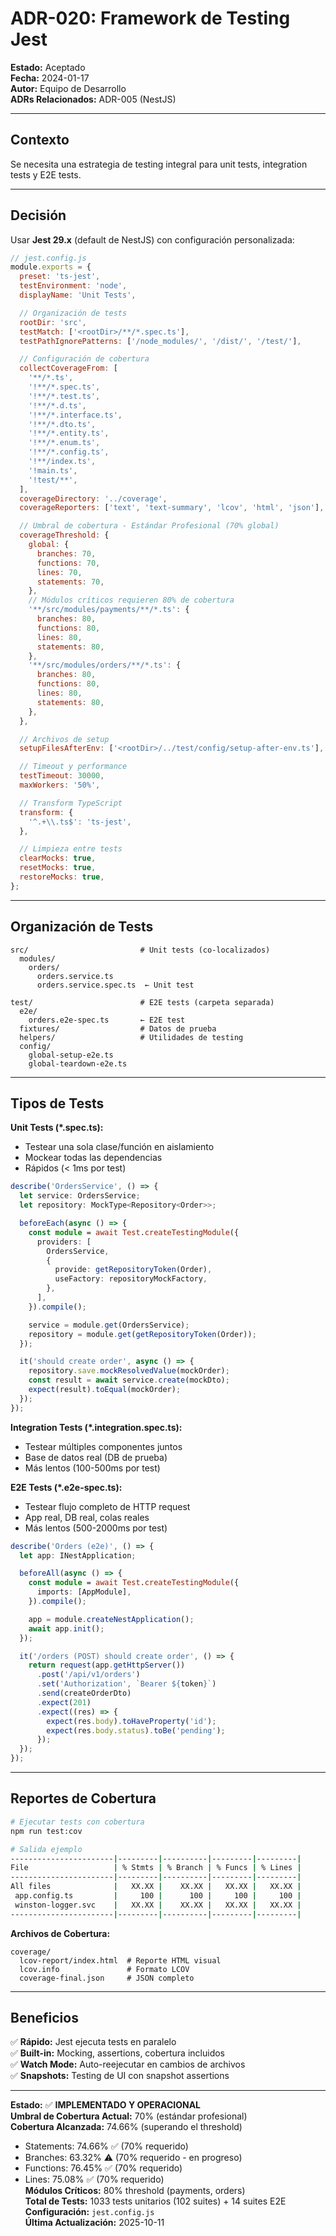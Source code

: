 # ADR-020: Framework de Testing Jest

**Estado:** Aceptado  
**Fecha:** 2024-01-17  
**Autor:** Equipo de Desarrollo  
**ADRs Relacionados:** ADR-005 (NestJS)

---

## Contexto

Se necesita una estrategia de testing integral para unit tests, integration tests y E2E tests.

---

## Decisión

Usar **Jest 29.x** (default de NestJS) con configuración personalizada:

```javascript
// jest.config.js
module.exports = {
  preset: 'ts-jest',
  testEnvironment: 'node',
  displayName: 'Unit Tests',

  // Organización de tests
  rootDir: 'src',
  testMatch: ['<rootDir>/**/*.spec.ts'],
  testPathIgnorePatterns: ['/node_modules/', '/dist/', '/test/'],

  // Configuración de cobertura
  collectCoverageFrom: [
    '**/*.ts',
    '!**/*.spec.ts',
    '!**/*.test.ts',
    '!**/*.d.ts',
    '!**/*.interface.ts',
    '!**/*.dto.ts',
    '!**/*.entity.ts',
    '!**/*.enum.ts',
    '!**/*.config.ts',
    '!**/index.ts',
    '!main.ts',
    '!test/**',
  ],
  coverageDirectory: '../coverage',
  coverageReporters: ['text', 'text-summary', 'lcov', 'html', 'json'],

  // Umbral de cobertura - Estándar Profesional (70% global)
  coverageThreshold: {
    global: {
      branches: 70,
      functions: 70,
      lines: 70,
      statements: 70,
    },
    // Módulos críticos requieren 80% de cobertura
    '**/src/modules/payments/**/*.ts': {
      branches: 80,
      functions: 80,
      lines: 80,
      statements: 80,
    },
    '**/src/modules/orders/**/*.ts': {
      branches: 80,
      functions: 80,
      lines: 80,
      statements: 80,
    },
  },

  // Archivos de setup
  setupFilesAfterEnv: ['<rootDir>/../test/config/setup-after-env.ts'],

  // Timeout y performance
  testTimeout: 30000,
  maxWorkers: '50%',

  // Transform TypeScript
  transform: {
    '^.+\\.ts$': 'ts-jest',
  },

  // Limpieza entre tests
  clearMocks: true,
  resetMocks: true,
  restoreMocks: true,
};
```

---

## Organización de Tests

```
src/                         # Unit tests (co-localizados)
  modules/
    orders/
      orders.service.ts
      orders.service.spec.ts  ← Unit test

test/                        # E2E tests (carpeta separada)
  e2e/
    orders.e2e-spec.ts       ← E2E test
  fixtures/                  # Datos de prueba
  helpers/                   # Utilidades de testing
  config/
    global-setup-e2e.ts
    global-teardown-e2e.ts
```

---

## Tipos de Tests

**Unit Tests (\*.spec.ts):**

- Testear una sola clase/función en aislamiento
- Mockear todas las dependencias
- Rápidos (< 1ms por test)

```typescript
describe('OrdersService', () => {
  let service: OrdersService;
  let repository: MockType<Repository<Order>>;

  beforeEach(async () => {
    const module = await Test.createTestingModule({
      providers: [
        OrdersService,
        {
          provide: getRepositoryToken(Order),
          useFactory: repositoryMockFactory,
        },
      ],
    }).compile();

    service = module.get(OrdersService);
    repository = module.get(getRepositoryToken(Order));
  });

  it('should create order', async () => {
    repository.save.mockResolvedValue(mockOrder);
    const result = await service.create(mockDto);
    expect(result).toEqual(mockOrder);
  });
});
```

**Integration Tests (\*.integration.spec.ts):**

- Testear múltiples componentes juntos
- Base de datos real (DB de prueba)
- Más lentos (100-500ms por test)

**E2E Tests (\*.e2e-spec.ts):**

- Testear flujo completo de HTTP request
- App real, DB real, colas reales
- Más lentos (500-2000ms por test)

```typescript
describe('Orders (e2e)', () => {
  let app: INestApplication;

  beforeAll(async () => {
    const module = await Test.createTestingModule({
      imports: [AppModule],
    }).compile();

    app = module.createNestApplication();
    await app.init();
  });

  it('/orders (POST) should create order', () => {
    return request(app.getHttpServer())
      .post('/api/v1/orders')
      .set('Authorization', `Bearer ${token}`)
      .send(createOrderDto)
      .expect(201)
      .expect((res) => {
        expect(res.body).toHaveProperty('id');
        expect(res.body.status).toBe('pending');
      });
  });
});
```

---

## Reportes de Cobertura

```bash
# Ejecutar tests con cobertura
npm run test:cov

# Salida ejemplo
-----------------------|---------|----------|---------|---------|
File                   | % Stmts | % Branch | % Funcs | % Lines |
-----------------------|---------|----------|---------|---------|
All files              |   XX.XX |    XX.XX |   XX.XX |   XX.XX |
 app.config.ts         |     100 |      100 |     100 |     100 |
 winston-logger.svc    |   XX.XX |    XX.XX |   XX.XX |   XX.XX |
-----------------------|---------|----------|---------|---------|
```

**Archivos de Cobertura:**

```
coverage/
  lcov-report/index.html  # Reporte HTML visual
  lcov.info               # Formato LCOV
  coverage-final.json     # JSON completo
```

---

## Beneficios

✅ **Rápido:** Jest ejecuta tests en paralelo  
✅ **Built-in:** Mocking, assertions, cobertura incluidos  
✅ **Watch Mode:** Auto-reejecutar en cambios de archivos  
✅ **Snapshots:** Testing de UI con snapshot assertions

---

**Estado:** ✅ **IMPLEMENTADO Y OPERACIONAL**  
**Umbral de Cobertura Actual:** 70% (estándar profesional)  
**Cobertura Alcanzada:** 74.66% (superando el threshold)  
  - Statements: 74.66% ✅ (70% requerido)
  - Branches: 63.32% ⚠️ (70% requerido - en progreso)
  - Functions: 76.45% ✅ (70% requerido)
  - Lines: 75.08% ✅ (70% requerido)  
**Módulos Críticos:** 80% threshold (payments, orders)  
**Total de Tests:** 1033 tests unitarios (102 suites) + 14 suites E2E  
**Configuración:** `jest.config.js`  
**Última Actualización:** 2025-10-11

